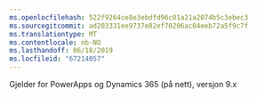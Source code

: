 ```yaml
---
ms.openlocfilehash: 522f9264ce8e3ebdfd96c01a21a2074b5c3ebec3
ms.sourcegitcommit: ad203331ee9737e82ef70206ac04eeb72a5f9c7f
ms.translationtype: MT
ms.contentlocale: nb-NO
ms.lasthandoff: 06/18/2019
ms.locfileid: "67214057"
---
```

Gjelder for PowerApps og Dynamics 365 (på nett), versjon 9.x
